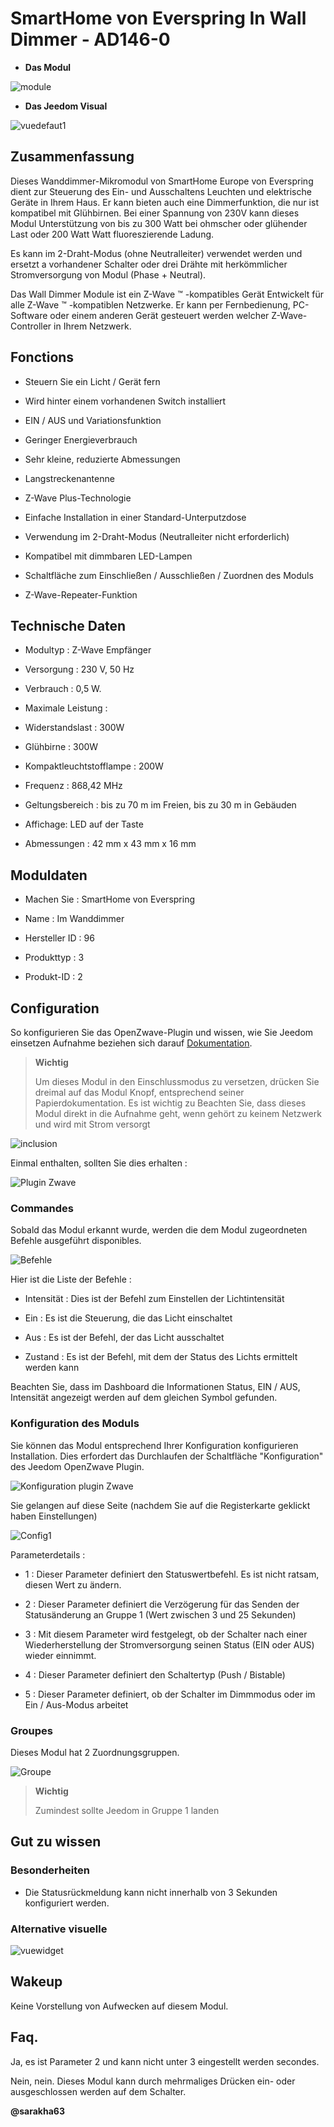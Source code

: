 SmartHome von Everspring In Wall Dimmer - AD146-0
================================================

-   **Das Modul**

![module](images/smarthomebyeverspring.AD146-0/module.jpg)

-   **Das Jeedom Visual**

![vuedefaut1](images/smarthomebyeverspring.AD146-0/vuedefaut1.jpg)

Zusammenfassung
------

Dieses Wanddimmer-Mikromodul von SmartHome Europe von
Everspring dient zur Steuerung des Ein- und Ausschaltens
Leuchten und elektrische Geräte in Ihrem Haus. Er kann
bieten auch eine Dimmerfunktion, die nur ist
kompatibel mit Glühbirnen. Bei einer Spannung von 230V kann dieses Modul
Unterstützung von bis zu 300 Watt bei ohmscher oder glühender Last oder 200 Watt
Watt fluoreszierende Ladung.

Es kann im 2-Draht-Modus (ohne Neutralleiter) verwendet werden und ersetzt a
vorhandener Schalter oder drei Drähte mit herkömmlicher Stromversorgung von
Modul (Phase + Neutral).

Das Wall Dimmer Module ist ein Z-Wave ™ -kompatibles Gerät
Entwickelt für alle Z-Wave ™ -kompatiblen Netzwerke. Er
kann per Fernbedienung, PC-Software oder einem anderen Gerät gesteuert werden
welcher Z-Wave-Controller in Ihrem Netzwerk.

Fonctions
---------

-   Steuern Sie ein Licht / Gerät fern

-   Wird hinter einem vorhandenen Switch installiert

-   EIN / AUS und Variationsfunktion

-   Geringer Energieverbrauch

-   Sehr kleine, reduzierte Abmessungen

-   Langstreckenantenne

-   Z-Wave Plus-Technologie

-   Einfache Installation in einer Standard-Unterputzdose

-   Verwendung im 2-Draht-Modus (Neutralleiter nicht erforderlich)

-   Kompatibel mit dimmbaren LED-Lampen

-   Schaltfläche zum Einschließen / Ausschließen / Zuordnen des Moduls

-   Z-Wave-Repeater-Funktion

Technische Daten
---------------------------

-   Modultyp : Z-Wave Empfänger

-   Versorgung : 230 V, 50 Hz

-   Verbrauch : 0,5 W.

-   Maximale Leistung :

-   Widerstandslast : 300W

-   Glühbirne : 300W

-   Kompaktleuchtstofflampe : 200W

-   Frequenz : 868,42 MHz

-   Geltungsbereich : bis zu 70 m im Freien, bis zu 30 m in Gebäuden

-   Affichage: LED auf der Taste

-   Abmessungen : 42 mm x 43 mm x 16 mm

Moduldaten
-----------------

-   Machen Sie : SmartHome von Everspring

-   Name : Im Wanddimmer

-   Hersteller ID : 96

-   Produkttyp : 3

-   Produkt-ID : 2

Configuration
-------------

So konfigurieren Sie das OpenZwave-Plugin und wissen, wie Sie Jeedom einsetzen
Aufnahme beziehen sich darauf
[Dokumentation](https://doc.jeedom.com/de_DE/plugins/automation%20protocol/openzwave/).

> **Wichtig**
>
> Um dieses Modul in den Einschlussmodus zu versetzen, drücken Sie dreimal auf das Modul
> Knopf, entsprechend seiner Papierdokumentation. Es ist wichtig zu
> Beachten Sie, dass dieses Modul direkt in die Aufnahme geht, wenn
> gehört zu keinem Netzwerk und wird mit Strom versorgt

![inclusion](images/smarthomebyeverspring.AD146-0/inclusion.jpg)

Einmal enthalten, sollten Sie dies erhalten :

![Plugin Zwave](images/smarthomebyeverspring.AD146-0/information.jpg)

### Commandes

Sobald das Modul erkannt wurde, werden die dem Modul zugeordneten Befehle ausgeführt
disponibles.

![Befehle](images/smarthomebyeverspring.AD146-0/commandes.jpg)

Hier ist die Liste der Befehle :

-   Intensität : Dies ist der Befehl zum Einstellen der Lichtintensität

-   Ein : Es ist die Steuerung, die das Licht einschaltet

-   Aus : Es ist der Befehl, der das Licht ausschaltet

-   Zustand : Es ist der Befehl, mit dem der Status des Lichts ermittelt werden kann

Beachten Sie, dass im Dashboard die Informationen Status, EIN / AUS, Intensität angezeigt werden
auf dem gleichen Symbol gefunden.

### Konfiguration des Moduls

Sie können das Modul entsprechend Ihrer Konfiguration konfigurieren
Installation. Dies erfordert das Durchlaufen der Schaltfläche "Konfiguration" des
Jeedom OpenZwave Plugin.

![Konfiguration plugin Zwave](images/plugin/bouton_configuration.jpg)

Sie gelangen auf diese Seite (nachdem Sie auf die Registerkarte geklickt haben
Einstellungen)

![Config1](images/smarthomebyeverspring.AD146-0/config1.jpg)

Parameterdetails :

-   1 : Dieser Parameter definiert den Statuswertbefehl. Es ist nicht ratsam, diesen Wert zu ändern.

-   2 : Dieser Parameter definiert die Verzögerung für das Senden der Statusänderung an Gruppe 1 (Wert zwischen 3 und 25 Sekunden)

-   3 : Mit diesem Parameter wird festgelegt, ob der Schalter nach einer Wiederherstellung der Stromversorgung seinen Status (EIN oder AUS) wieder einnimmt.

-   4 : Dieser Parameter definiert den Schaltertyp (Push / Bistable)

-   5 : Dieser Parameter definiert, ob der Schalter im Dimmmodus oder im Ein / Aus-Modus arbeitet

### Groupes

Dieses Modul hat 2 Zuordnungsgruppen.

![Groupe](images/smarthomebyeverspring.AD146-0/groupe.jpg)

> **Wichtig**
>
> Zumindest sollte Jeedom in Gruppe 1 landen

Gut zu wissen
------------

### Besonderheiten

-   Die Statusrückmeldung kann nicht innerhalb von 3 Sekunden konfiguriert werden.

### Alternative visuelle

![vuewidget](images//smarthomebyeverspring.AD146-0/vuewidget.jpg)

Wakeup
------

Keine Vorstellung von Aufwecken auf diesem Modul.

Faq.
------

Ja, es ist Parameter 2 und kann nicht unter 3 eingestellt werden
secondes.

Nein, nein. Dieses Modul kann durch mehrmaliges Drücken ein- oder ausgeschlossen werden
auf dem Schalter.

**@sarakha63**

